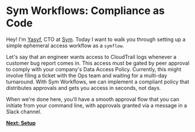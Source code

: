 # Sym Workflows: Compliance as Code

Hey! I'm [Yasyf](https://twitter.com/yasyf), CTO at [Sym](https://twitter.com/symops). Today I want to walk you through setting up a simple ephemeral access workflow as a `symflow`.

Let's say that an engineer wants access to CloudTrail logs whenever a customer bug report comes in. This access must be gated by peer approval to comply with your company's Data Access Policy. Currently, this might involve filing a ticket with the Ops team and waiting for a multi-day turnaround. With Sym Workflows, we can implement a compliant policy that distributes approvals and gets you access in seconds, not days.

When we're done here, you'll have a smooth approval flow that you can initiate from your command line, with approvals granted via a message in a Slack channel.

**[Next: Setup](01_setup.md)**
